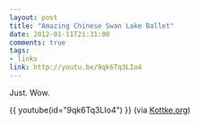 ```yaml
---
layout: post
title: "Amazing Chinese Swan Lake Ballet"
date: 2012-01-11T21:31:00
comments: true
tags:
- links
link: http://youtu.be/9qk6Tq3LIo4
---
```

Just. Wow.

{{ youtube(id="9qk6Tq3LIo4") }}
(via [Kottke.org](http://kottke.org "Kottke"))
